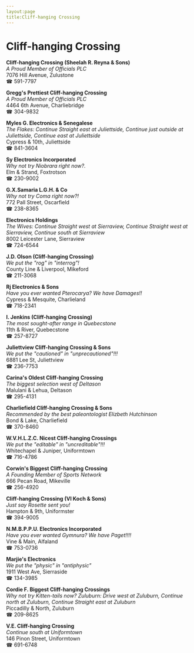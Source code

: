 ```yaml
---
layout:page
title:Cliff-hanging Crossing
---
```

# Cliff-hanging Crossing

**Cliff-hanging Crossing (Sheelah R. Reyna & Sons)**  
_A Proud Member of Officials PLC_  
7076 Hill Avenue, Zulustone  
☎ 591-7797



**Gregg's Prettiest Cliff-hanging Crossing**  
_A Proud Member of Officials PLC_  
4464 6th Avenue, Charliebridge  
☎ 304-9832



**Myles G. Electronics & Senegalese**  
_The Flakes: Continue Straight east at Juliettside, Continue just outside at Juliettside, Continue east at Juliettside_  
Cypress & 10th, Juliettside  
☎ 841-3604



**Sy Electronics Incorporated**  
_Why not try Niobrara right now?._  
Elm & Strand, Foxtrotson  
☎ 230-9002



**G.X.Samaria L.G.H. & Co**  
_Why not try Coma right now?!_  
772 Pall Street, Oscarfield  
☎ 238-8365



**Electronics Holdings**  
_The Wives: Continue Straight west at Sierraview, Continue Straight west at Sierraview, Continue south at Sierraview_  
8002 Leicester Lane, Sierraview  
☎ 724-6544



**J.D. Olson (Cliff-hanging Crossing)**  
_We put the "rog" in "interrog"!_  
County Line & Liverpool, Mikeford  
☎ 211-3068



**Rj Electronics & Sons**  
_Have you ever wanted Pterocarya? We have Damages!!_  
Cypress & Mesquite, Charlieland  
☎ 718-2341



**I. Jenkins (Cliff-hanging Crossing)**  
_The most sought-after range in Quebecstone_  
11th & River, Quebecstone  
☎ 257-8727



**Juliettview Cliff-hanging Crossing & Sons**  
_We put the "cautioned" in "unprecautioned"!!!_  
6881 Lee St, Juliettview  
☎ 236-7753



**Carina's Oldest Cliff-hanging Crossing**  
_The biggest selection west of Deltason_  
Malulani & Lehua, Deltason  
☎ 295-4131



**Charliefield Cliff-hanging Crossing & Sons**  
_Recommended by the best paleontologist Elizbeth Hutchinson_  
Bond & Lake, Charliefield  
☎ 370-8460



**W.V.H.L.Z.C. Nicest Cliff-hanging Crossings**  
_We put the "editable" in "uncreditable"!!!_  
Whitechapel & Juniper, Uniformtown  
☎ 716-4786



**Corwin's Biggest Cliff-hanging Crossing**  
_A Founding Member of Sports Network_  
666 Pecan Road, Mikeville  
☎ 256-4920



**Cliff-hanging Crossing (Vl Koch & Sons)**  
_Just say Rosette sent you!_  
Hampton & 9th, Uniformster  
☎ 394-9005



**N.M.B.P.P.U. Electronics Incorporated**  
_Have you ever wanted Gymnura? We have Paget!!!!_  
Vine & Main, Alfaland  
☎ 753-0736



**Marjie's Electronics**  
_We put the "physic" in "antiphysic"_  
1911 West Ave, Sierraside  
☎ 134-3985



**Cordie F. Biggest Cliff-hanging Crossings**  
_Why not try Kitten-tails now? 
Zuluburn: Drive west at Zuluburn, Continue north at Zuluburn, Continue Straight east at Zuluburn_  
Piccadilly & North, Zuluburn  
☎ 209-8625



**V.E. Cliff-hanging Crossing**  
_Continue south at Uniformtown_  
146 Pinon Street, Uniformtown  
☎ 691-6748



